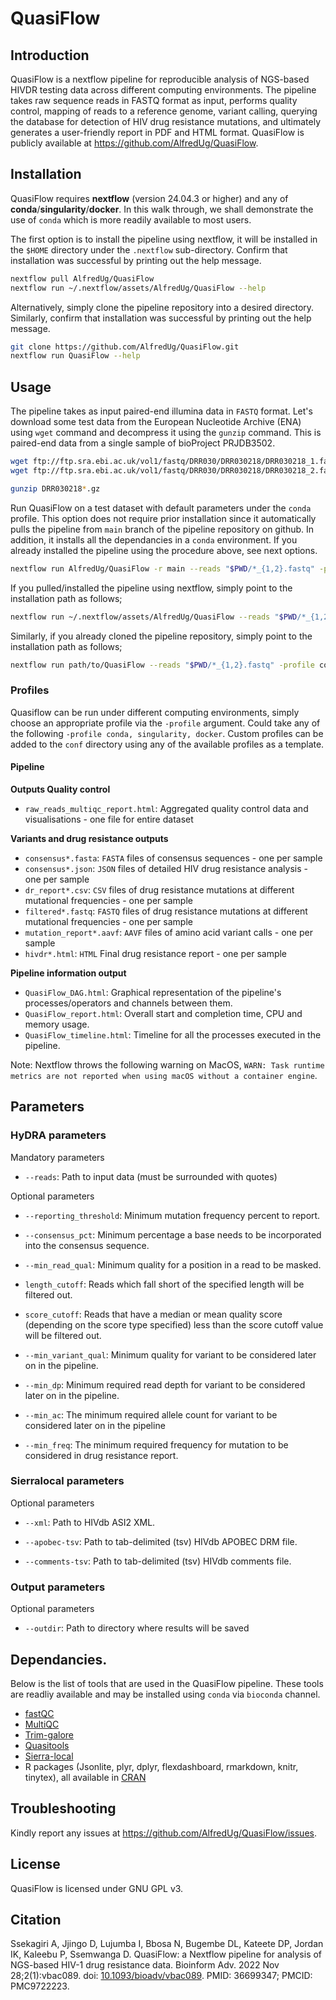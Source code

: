 # QuasiFlow

## Introduction

QuasiFlow is a nextflow pipeline for reproducible analysis of NGS-based HIVDR testing data across different computing environments. The pipeline takes raw sequence reads in FASTQ format as input, performs quality control, mapping of reads to a reference genome, variant calling, querying the database for detection of HIV drug resistance mutations, and ultimately generates a user-friendly report in PDF and HTML format. QuasiFlow is publicly available at https://github.com/AlfredUg/QuasiFlow. 

## Installation

QuasiFlow requires **nextflow** (version 24.04.3 or higher) and any of **conda**/**singularity**/**docker**. In this walk through, we shall demonstrate the use of `conda` which is more readily available to most users.

The first option is to install the pipeline using nextflow, it will be installed in the `$HOME` directory under the `.nextflow` sub-directory. Confirm that installation was successful by printing out the help message.

```bash
nextflow pull AlfredUg/QuasiFlow
nextflow run ~/.nextflow/assets/AlfredUg/QuasiFlow --help
```

Alternatively, simply clone the pipeline repository into a desired directory. Similarly, confirm that installation was successful by printing out the help message.
```bash
git clone https://github.com/AlfredUg/QuasiFlow.git
nextflow run QuasiFlow --help
```

## Usage

The pipeline takes as input paired-end illumina data in `FASTQ` format. Let's download some test data from the European Nucleotide Archive (ENA) using `wget` command and decompress it using the `gunzip` command. This is paired-end data from a single sample of bioProject PRJDB3502.

```bash
wget ftp://ftp.sra.ebi.ac.uk/vol1/fastq/DRR030/DRR030218/DRR030218_1.fastq.gz 
wget ftp://ftp.sra.ebi.ac.uk/vol1/fastq/DRR030/DRR030218/DRR030218_2.fastq.gz 
```

```bash
gunzip DRR030218*.gz
```
Run QuasiFlow on a test dataset with default parameters under the `conda` profile. This option does not require prior installation since it automatically pulls the pipeline from `main` branch of the pipeline repository on github. In addition, it installs all the dependancies in a `conda` environment. If you already installed the pipeline using the procedure above, see next options.

```bash
nextflow run AlfredUg/QuasiFlow -r main --reads "$PWD/*_{1,2}.fastq" -profile conda
```

If you pulled/installed the pipeline using nextflow, simply point to the installation path as follows;
```bash
nextflow run ~/.nextflow/assets/AlfredUg/QuasiFlow --reads "$PWD/*_{1,2}.fastq" -profile conda
```

Similarly, if you already cloned the pipeline repository, simply point to the installation path as follows;
```bash
nextflow run path/to/QuasiFlow --reads "$PWD/*_{1,2}.fastq" -profile conda
```

### Profiles

Quasiflow can be run under different computing environments, simply choose an appropriate profile via the `-profile` argument. Could take any of the following `-profile conda, singularity, docker`. Custom profiles can be added to the `conf` directory using any of the available profiles as a template.

#### Pipeline 

**Outputs Quality control**

* `raw_reads_multiqc_report.html`: Aggregated quality control data and visualisations - one file for entire dataset

**Variants and drug resistance outputs**

* `consensus*.fasta`: `FASTA` files of consensus sequences - one per sample
* `consensus*.json`: `JSON` files of detailed HIV drug resistance analysis - one per sample
* `dr_report*.csv`: `CSV` files of drug resistance mutations at different mutational frequencies - one per sample
* `filtered*.fastq`: `FASTQ` files of drug resistance mutations at different mutational frequencies - one per sample
* `mutation_report*.aavf`: `AAVF` files of amino acid variant calls - one per sample
* `hivdr*.html`: `HTML` Final drug resistance report - one per sample

**Pipeline information output**

* `QuasiFlow_DAG.html`: Graphical representation of the pipeline's processes/operators and channels between them.
* `QuasiFlow_report.html`: Overall start and completion time, CPU and memory usage.
* `QuasiFlow_timeline.html`: Timeline for all the processes executed in the pipeline.

Note: Nextflow throws the following warning on MacOS, `WARN: Task runtime metrics are not reported when using macOS without a container engine`. 

## Parameters

### HyDRA parameters

Mandatory parameters

* `--reads`: Path to input data (must be surrounded with quotes)

Optional parameters

* `--reporting_threshold`: Minimum mutation frequency percent to report.

* `--consensus_pct`: Minimum percentage a base needs to be incorporated into the consensus sequence.

* `--min_read_qual`: Minimum quality for a position in a read to be masked.	     

* `length_cutoff`: Reads which fall short of the specified length will be filtered out.

* `score_cutoff`: Reads that have a median or mean quality score (depending on the score type specified) less than the score cutoff value will be filtered out.

* `--min_variant_qual`: Minimum quality for variant to be considered later on in the pipeline.

* `--min_dp`: Minimum required read depth for variant to be considered later on in the pipeline.

* `--min_ac`: The minimum required allele count for variant to be considered later on in the pipeline

* `--min_freq`: The minimum required frequency for mutation to be considered in drug resistance report.


### Sierralocal parameters

Optional parameters

* `--xml`: Path to HIVdb ASI2 XML.

* `--apobec-tsv`: Path to tab-delimited (tsv) HIVdb APOBEC DRM file.

* `--comments-tsv`: Path to tab-delimited (tsv) HIVdb comments file.


### Output parameters

Optional parameters

* `--outdir`: Path to directory where results will be saved 

## Dependancies.

Below is the list of tools that are used in the QuasiFlow pipeline. These tools are readliy available and may be installed using `conda` via `bioconda` channel.

+ [fastQC](http://www.bioinformatics.babraham.ac.uk/projects/fastqc)
+ [MultiQC](https://multiqc.info/)
+ [Trim-galore](https://github.com/FelixKrueger/TrimGalore)
+ [Quasitools](https://phac-nml.github.io/quasitools/)
+ [Sierra-local](https://github.com/PoonLab/sierra-local)
+ R packages (Jsonlite, plyr, dplyr, flexdashboard, rmarkdown, knitr, tinytex), all available in [CRAN](https://cran.r-project.org/)

## Troubleshooting

Kindly report any issues at https://github.com/AlfredUg/QuasiFlow/issues.

## License

QuasiFlow is licensed under GNU GPL v3.

## Citation

Ssekagiri A, Jjingo D, Lujumba I, Bbosa N, Bugembe DL, Kateete DP, Jordan IK, Kaleebu P, Ssemwanga D. QuasiFlow: a Nextflow pipeline for analysis of NGS-based HIV-1 drug resistance data. Bioinform Adv. 2022 Nov 28;2(1):vbac089. doi: [10.1093/bioadv/vbac089](https://academic.oup.com/bioinformaticsadvances/article/2/1/vbac089/6849543). PMID: 36699347; PMCID: PMC9722223.

